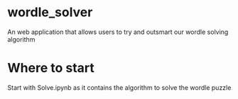 # wordle_solver
An web application that allows users to try and outsmart our wordle solving algorithm

# Where to start
Start with Solve.ipynb as it contains the algorithm to solve the wordle puzzle
